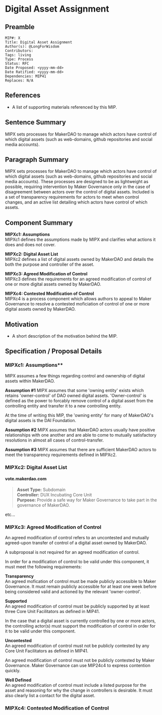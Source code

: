 # Digital Asset Assignment

## Preamble
```
MIP#: X
Title: Digital Asset Assignment
Author(s): @LongForWisdom
Contributors:
Tags: living
Type: Process
Status: RFC
Date Proposed: <yyyy-mm-dd>
Date Ratified: <yyyy-mm-dd>
Dependencies: MIP41
Replaces: N/A
```
## References

- A list of supporting materials referenced by this MIP.

## Sentence Summary

MIPX sets processes for MakerDAO to manage which actors have control of which digital assets (such as web-domains, github repositories and social media accounts).

## Paragraph Summary

MIPX sets processes for MakerDAO to manage which actors have control of which digital assets (such as web-domains, github repositories and social media accounts). These processes are designed to be as lightweight as possible, requiring intervention by Maker Governance only in the case of disagreement between actors over the control of digital assets. Included is a set of transparency requirements for actors to meet when control changes, and an active list detailing which actors have control of which assets.

## Component Summary

**MIPXc1: Assumptions**  
MIPXc1 defines the assumptions made by MIPX and clarifies what actions it does and does not cover.

**MIPXc2: Digital Asset List**  
MIPXc2 defines a list of digital assets owned by MakerDAO and details the both the purpose and controller of the asset.

**MIPXc3: Agreed Modification of Control**  
MIPXc3 defines the requirements for an agreed modification of control of one or more digital assets owned by MakerDAO.

**MIPXc4: Contested Modification of Control**  
MIPXc4 is a process component which allows authors to appeal to Maker Governance to resolve a contested moficiation of control of one or more digital assets owned by MakerDAO.

## Motivation

- A short description of the motivation behind the MIP. 

## Specification / Proposal Details

### MIPXc1: Assumptions**  
MIPX assumes a few things regarding control and ownership of digital assets within MakerDAO.

**Assumption #1**
MIPX assumes that some 'owning entity' exists which retains 'owner-control' of DAO owned digital assets. 'Owner-control' is defined as the power to forcably remove control of a digital asset from the controlling entity and transfer it to a new controlling entity. 

At the time of writing this MIP, the 'owning entity' for many of MakerDAO's digital assets is the DAI Foundation.

**Assumption #2**
MIPX assumes that MakerDAO actors usually have positive relationships with one another and are able to come to mutually satisfactory resolutions in almost all cases of control-transfer.

**Assumption #3**
MIPX assumes that there are sufficient MakerDAO actors to meet the transparency requirements defined in MIPXc2.

### MIPXc2: Digital Asset List

#### vote.makerdao.com
> **Asset Type:** Subdomain  
> **Controller:** DUX Incubating Core Unit  
> **Purpose:** Provide a safe way for Maker Governance to take part in the governance of MakerDAO.  

etc...

### MIPXc3: Agreed Modification of Control

An agreed modification of control refers to an uncontested and mutually agreed-upon transfer of control of a digital asset owned by MakerDAO. 

A subproposal is not required for an agreed modification of control.

In order for a modification of control to be valid under this component, it must meet the following requirements:

**Transparency**  
An agreed mofication of control must be made publicly accessible to Maker Governance. It must remain publicly accessible for at least one week before being considered valid and actioned by the relevant 'owner-control'.

**Supported**  
An agreed modification of control must be publicly supported by at least three Core Unit Facilitators as defined in MIP41. 

In the case that a digital asset is currently controlled by one or more actors, the controlling actor(s) must support the modification of control in order for it to be valid under this component. 

**Uncontested**  
An agreed modification of control must not be publicly contested by any Core Unit Facilitators as defined in MIP41.

An agreed modification of control must not be publicly contested by Maker Governance. Maker Governance can use MIP24c4 to express contention quickly.

**Well Defined**  
An agreed modification of control must include a listed purpose for the asset and reasoning for why the change in controllers is desirable. It must also clearly list a contact for the digital asset.

### MIPXc4: Contested Modification of Control



